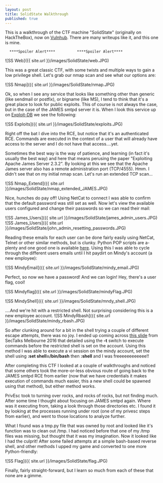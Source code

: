 ```yaml
---
layout: post
title: SolidState Walkthrough
published: true
---
```

This is a walkthrough of the CTF machine "SolidState" (originally on HackTheBox), now on [Vulnhub](https://www.vulnhub.com/entry/solidstate_1,261/). There are many writeups like it, and this one is mine.


 
      ****Spoiler Alert****          ****Spoiler Alert****




![SS Web]({{ site.url }}/images/SolidState/web.JPG)  

This was a great classic CTF, with some twists and multiple ways to gain a low privilege shell. Let's grab our nmap scan and see what our options are:

![SS Nmap]({{ site.url }}/images/SolidState/nmap.JPG)

Ok, so when I see any service that looks like something other than generic (like sendmail or postfix), or bigname (like MS), I tend to think that it's a great place to look for public exploits. This of course is not always the case, but in the case of the JAMES smtpd server it is. When I look this service up on [Exploit-DB](https://www.exploit-db.com/) we see the following:

![SS Exploits]({{ site.url }}/images/SolidState/exploits.JPG)  

Right off the bat I dive into the RCE, but notice that it's an authenticated RCE. Commands are executed in the context of a user that will already have access to the server and I do not have that access....yet.  

Sometimes the best way is the way of patience, and learning (in fact it's usually the best way) and here that means perusing the paper "Exploiting Apache James Server 2.3.2". By looking at this we see that the Apache James server also has a remote administration port (TCP/4555). Hmm. I didn't see that on my initial nmap scan. Let's run an extended TCP scan...  

![SS Nmap_Extend]({{ site.url }}/images/SolidState/nmap_extended_JAMES.JPG)


Nice, hunches do pay off! Using NetCat to connect I was able to confirm that the default password was still set as well. Now let's view the available users configured and change their passwords so we can read their mail:

![SS James_Users]({{ site.url }}/images/SolidState/james_admin_users.JPG)  
![SS James_Users]({{ site.url }}/images/SolidState/john_admin_resetting_passwords.JPG)

Reading these emails for each user can be done fairly easily using NetCat, Telnet or other similar methods, but is clunky. Python POP scripts are a-plenty and one good one is available [here](http://net-informations.com/python/net/pop3.htm "POP3 Pythong Script").  Using this I was able to cycle through the different users emails until I hit paydirt on Mindy's account (a new employee):

![SS MindyEmail]({{ site.url }}/images/SolidState/mindy_email.JPG)  

Perfect, so now we have a password! And we can login! Hey, there's a user flag, cool!

![SS Mindyflag]({{ site.url }}/images/SolidState/mindyFlag.JPG) 

![SS MindyShell]({{ site.url }}/images/SolidState/mndy_shell.JPG)  

....And we're hit with a restricted shell. Not surprising considering this is a new employee account.
![SS MindyRbash]({{ site.url }}/images/SolidState/mindy_rbash.JPG)  

So after clunking around for a bit in the shell trying a couple of different escape attempts, there was no joy. I ended up coming across [this slide](https://speakerdeck.com/knaps/escape-from-shellcatraz-breaking-out-of-restricted-unix-shells?slide=9 "rbash escape") from SecTalks Melbourne 2016 that detailed using the __-t__ switch to execute commands before the restricted shell is set on the account. Using this method I was able to execute a vi session on the mindy account, set the shell using __:set shell=/bin/bash__ then __:shell__ and I was freeeeeeeeeeee!!  

After completing this CTF I looked at a couple of walkthroughs and noticed that some others took the more-or-less obvious route of going back to the JAMES smtpd RCE from earlier (now that we have credentials it makes execution of commands much easier, this a new shell could be spawned using that method), but either method works.  

PrivEsc took to turning over rocks, and rocks of rocks, but not finding much. After some time I thought about focusing on JAMES smtpd again. Where was it executing from, taking a look through those directories etc. I found it by looking at the processes running under root (one of my privesc steps from earlier), and went to those locations to analyze further.  

What I found was a tmp.py file that was owned by root and looked like it's function was to clean out /tmp. I had noticed before that one of my /tmp files was missing, but thought that it was my imagination. Now it looked like I had the culprit! After some failed attempts at a simple bash-based reverse shell, and other methods I upped my game and converted to one more Python-friendly:

![SS Flag]({{ site.url }}/images/SolidState/flag.JPG)  

Finally, fairly straight-forward, but I learn so much from each of these that none are a gimme.
